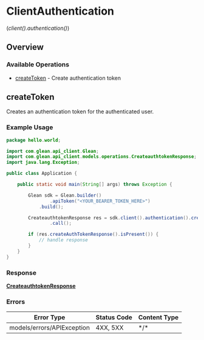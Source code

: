 # ClientAuthentication
(*client().authentication()*)

## Overview

### Available Operations

* [createToken](#createtoken) - Create authentication token

## createToken

Creates an authentication token for the authenticated user.

### Example Usage

```java
package hello.world;

import com.glean.api_client.Glean;
import com.glean.api_client.models.operations.CreateauthtokenResponse;
import java.lang.Exception;

public class Application {

    public static void main(String[] args) throws Exception {

        Glean sdk = Glean.builder()
                .apiToken("<YOUR_BEARER_TOKEN_HERE>")
            .build();

        CreateauthtokenResponse res = sdk.client().authentication().createToken()
                .call();

        if (res.createAuthTokenResponse().isPresent()) {
            // handle response
        }
    }
}
```

### Response

**[CreateauthtokenResponse](../../models/operations/CreateauthtokenResponse.md)**

### Errors

| Error Type                 | Status Code                | Content Type               |
| -------------------------- | -------------------------- | -------------------------- |
| models/errors/APIException | 4XX, 5XX                   | \*/\*                      |